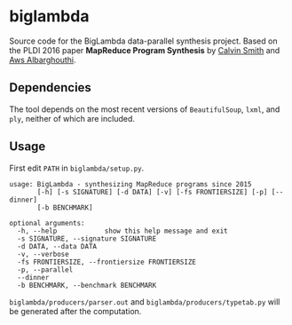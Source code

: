 # biglambda
Source code for the BigLambda data-parallel synthesis project. Based 
on the PLDI 2016 paper **MapReduce Program Synthesis** by 
[Calvin Smith](http://pages.cs.wisc.edu/~cjsmith/) and 
[Aws Albarghouthi](http://pages.cs.wisc.edu/~aws/).

## Dependencies
The tool depends on the most recent versions of `BeautifulSoup`,
`lxml`, and `ply`, neither of which are included.

## Usage
First edit `PATH` in `biglambda/setup.py`.
```
usage: BigLambda - synthesizing MapReduce programs since 2015
       [-h] [-s SIGNATURE] [-d DATA] [-v] [-fs FRONTIERSIZE] [-p] [--dinner]
       [-b BENCHMARK]

optional arguments:
  -h, --help            show this help message and exit
  -s SIGNATURE, --signature SIGNATURE
  -d DATA, --data DATA
  -v, --verbose
  -fs FRONTIERSIZE, --frontiersize FRONTIERSIZE
  -p, --parallel
  --dinner
  -b BENCHMARK, --benchmark BENCHMARK
```
`biglambda/producers/parser.out` and `biglambda/producers/typetab.py` 
will be generated after the computation.
